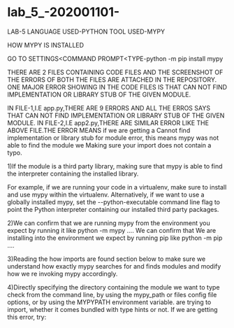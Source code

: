 # lab_5_-202001101-
LAB-5
LANGUAGE USED-PYTHON
TOOL USED-MYPY

HOW MYPY IS INSTALLED

GO TO SETTINGS<COMMAND PROMPT<TYPE-python -m pip install mypy

THERE ARE 2 FILES CONTAINING CODE FILES AND THE SCREENSHOT OF THE ERRORS OF BOTH THE FILES ARE ATTACHED IN THE REPOSITORY.
ONE MAJOR ERROR SHOWING IN THE CODE FILES IS THAT CAN NOT FIND IMPLEMENTATION OR LIBRARY STUB OF THE GIVEN MODULE.
                                          
IN FILE-1,I.E app.py,THERE ARE 9 ERRORS AND ALL THE ERROS SAYS THAT CAN NOT FIND IMPLEMENTATION OR LIBRARY STUB OF THE GIVEN MODULE.
IN FILE-2,I.E app2.py,THERE ARE SIMILAR ERROR LIKE THE ABOVE FILE.THE ERROR MEANS if we are getting a Cannot find implementation or library stub for module error, this means mypy was not able to find the module we Making sure your import does not contain a typo.

1)If the module is a third party library, making sure that mypy is able to find the interpreter containing the installed library.

For example, if we are running your code in a virtualenv, make sure to install and use mypy within the virtualenv. Alternatively, if we want to use a globally installed mypy, set the --python-executable command line flag to point the Python interpreter containing our installed third party packages.

2)We can confirm that we are running mypy from the environment you expect by running it like python -m mypy .... We can confirm that We are installing into the environment we expect by running pip like python -m pip ....

3)Reading the how imports are found section below to make sure we understand how exactly mypy searches for and finds modules and modify how we re invoking mypy accordingly.

4)Directly specifying the directory containing the module we want to type check from the command line, by using the mypy_path or files config file options, or by using the MYPYPATH environment variable. are trying to import, whether it comes bundled with type hints or not. If we are getting this error, try:


                                          
                                          

